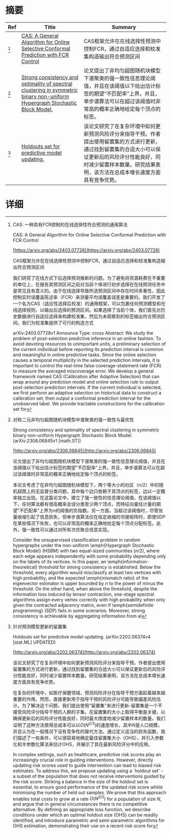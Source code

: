 # 摘要

| Ref | Title | Summary |
| --- | --- | --- |
| [^1] | [CAS: A General Algorithm for Online Selective Conformal Prediction with FCR Control](https://arxiv.org/abs/2403.07728) | CAS框架允许在在线选择性预测中控制FCR，通过自适应选择和校准集构造输出符合预测区间 |
| [^2] | [Strong consistency and optimality of spectral clustering in symmetric binary non-uniform Hypergraph Stochastic Block Model.](http://arxiv.org/abs/2306.06845) | 论文提出了非均匀超图随机块模型下谱聚类的强一致性信息理论阈值，并且在该阈值以下给出估计标签的期望“不匹配率”上界。并且，单步谱算法可以在超过该阈值时非常高的概率正确地给定每个顶点的标签。 |
| [^3] | [Holdouts set for predictive model updating.](http://arxiv.org/abs/2202.06374) | 该论文研究了在复杂环境中如何更新预测风险评分来指导干预。作者提出使用留置集的方式进行更新，通过找到留置集的合适大小可以保证更新后的风险评分性能良好，同时减少留置样本数量。研究结果表明，该方法在总成本增长速度方面具有竞争优势。 |

# 详细

[^1]: CAS: 一种具有FCR控制的在线选择性符合预测的通用算法

    CAS: A General Algorithm for Online Selective Conformal Prediction with FCR Control

    [https://arxiv.org/abs/2403.07728](https://arxiv.org/abs/2403.07728)

    CAS框架允许在在线选择性预测中控制FCR，通过自适应选择和校准集构造输出符合预测区间

    

    我们研究了在线方式下后选择预测推断的问题。为了避免将资源耗费在不重要的单位上，在报告其预测区间之前对当前个体进行初步选择在在线预测任务中是常见且有意义的。由于在线选择导致所选预测区间中存在时间多重性，因此控制实时误覆盖陈述率（FCR）来测量平均误覆盖误差是重要的。我们开发了一个名为CAS（适应性选择后校准）的通用框架，可以包裹任何预测模型和在线选择规则，以输出后选择的预测区间。如果选择了当前个体，我们首先对历史数据进行自适应选择来构建校准集，然后为未观察到的标签输出符合预测区间。我们为校准集提供了可行的构造方式

    arXiv:2403.07728v1 Announce Type: cross  Abstract: We study the problem of post-selection predictive inference in an online fashion. To avoid devoting resources to unimportant units, a preliminary selection of the current individual before reporting its prediction interval is common and meaningful in online predictive tasks. Since the online selection causes a temporal multiplicity in the selected prediction intervals, it is important to control the real-time false coverage-statement rate (FCR) to measure the averaged miscoverage error. We develop a general framework named CAS (Calibration after Adaptive Selection) that can wrap around any prediction model and online selection rule to output post-selection prediction intervals. If the current individual is selected, we first perform an adaptive selection on historical data to construct a calibration set, then output a conformal prediction interval for the unobserved label. We provide tractable constructions for the calibration set for 
    
[^2]: 对称二元非均匀超图随机块模型中谱聚类的强一致性与最优性

    Strong consistency and optimality of spectral clustering in symmetric binary non-uniform Hypergraph Stochastic Block Model. (arXiv:2306.06845v1 [math.ST])

    [http://arxiv.org/abs/2306.06845](http://arxiv.org/abs/2306.06845)

    论文提出了非均匀超图随机块模型下谱聚类的强一致性信息理论阈值，并且在该阈值以下给出估计标签的期望“不匹配率”上界。并且，单步谱算法可以在超过该阈值时非常高的概率正确地给定每个顶点的标签。

    

    本论文考虑了在非均匀超图随机块模型下，两个等大小的社区（n/2）中的随机超图上的无监督分类问题，其中每个边只依赖于其顶点的标签，边以一定概率独立出现。在这篇论文中，建立了强一致性的信息理论阈值，在该阈值以下，任何算法都有很高概率会误分类至少两个顶点，而特征向量估计量的期望“不匹配率”上界为$n$的阈值的负指数。另一方面，当超过该阈值时，尽管张量收缩引起了信息损失，但单步谱算法仅在给定收缩的邻接矩阵时，即使SDP在某些情况下失败，也可以非常高的概率正确地给定每个顶点分配标签。此外，强一致性可以通过对所有次优聚合信息实现。

    Consider the unsupervised classification problem in random hypergraphs under the non-uniform \emph{Hypergraph Stochastic Block Model} (HSBM) with two equal-sized communities ($n/2$), where each edge appears independently with some probability depending only on the labels of its vertices. In this paper, an \emph{information-theoretical} threshold for strong consistency is established. Below the threshold, every algorithm would misclassify at least two vertices with high probability, and the expected \emph{mismatch ratio} of the eigenvector estimator is upper bounded by $n$ to the power of minus the threshold. On the other hand, when above the threshold, despite the information loss induced by tensor contraction, one-stage spectral algorithms assign every vertex correctly with high probability when only given the contracted adjacency matrix, even if \emph{semidefinite programming} (SDP) fails in some scenarios. Moreover, strong consistency is achievable by aggregating information from al
    
[^3]: 针对预测模型更新的留置集

    Holdouts set for predictive model updating. (arXiv:2202.06374v4 [stat.ML] UPDATED)

    [http://arxiv.org/abs/2202.06374](http://arxiv.org/abs/2202.06374)

    该论文研究了在复杂环境中如何更新预测风险评分来指导干预。作者提出使用留置集的方式进行更新，通过找到留置集的合适大小可以保证更新后的风险评分性能良好，同时减少留置样本数量。研究结果表明，该方法在总成本增长速度方面具有竞争优势。

    

    在复杂的环境中，如医疗保健领域，预测风险评分在指导干预方面起着越来越重要的作用。然而，直接更新用于指导干预的风险评分可能导致偏差风险估计。为了解决这个问题，我们提出使用“留置集”来进行更新-留置集是一个不接受风险评分指导干预的人群的子集。在留置集的大小上取得平衡是关键，以确保更新后的风险评分性能良好，同时最大限度地减少留置样本的数量。我们证明了这种方法使得总成本可以以$O\left(N^{2/3}\right)$的速度增长，其中$N$是人口规模，并且认为在一般情况下没有竞争性的替代方法。通过定义适当的损失函数，我们描述了一些条件，可以很容易地确定最佳留置集大小（OHS），并引入参数化和半参数化算法来估计OHS，并展示了其在最新风险评分中的应用。

    In complex settings, such as healthcare, predictive risk scores play an increasingly crucial role in guiding interventions. However, directly updating risk scores used to guide intervention can lead to biased risk estimates. To address this, we propose updating using a `holdout set' - a subset of the population that does not receive interventions guided by the risk score. Striking a balance in the size of the holdout set is essential, to ensure good performance of the updated risk score whilst minimising the number of held out samples. We prove that this approach enables total costs to grow at a rate $O\left(N^{2/3}\right)$ for a population of size $N$, and argue that in general circumstances there is no competitive alternative. By defining an appropriate loss function, we describe conditions under which an optimal holdout size (OHS) can be readily identified, and introduce parametric and semi-parametric algorithms for OHS estimation, demonstrating their use on a recent risk score for 
    

